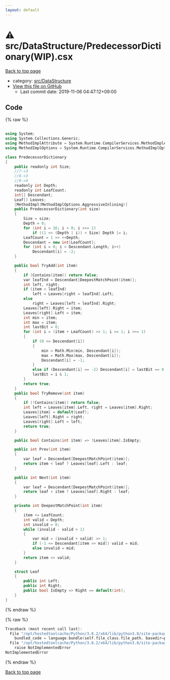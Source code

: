 ```yaml
---
layout: default
---
```


<!-- mathjax config similar to math.stackexchange -->
<script type="text/javascript" async
  src="https://cdnjs.cloudflare.com/ajax/libs/mathjax/2.7.5/MathJax.js?config=TeX-MML-AM_CHTML">
</script>
<script type="text/x-mathjax-config">
  MathJax.Hub.Config({
    TeX: { equationNumbers: { autoNumber: "AMS" }},
    tex2jax: {
      inlineMath: [ ['$','$'] ],
      processEscapes: true
    },
    "HTML-CSS": { matchFontHeight: false },
    displayAlign: "left",
    displayIndent: "2em"
  });
</script>

<script type="text/javascript" src="https://cdnjs.cloudflare.com/ajax/libs/jquery/3.4.1/jquery.min.js"></script>
<script src="https://cdn.jsdelivr.net/npm/jquery-balloon-js@1.1.2/jquery.balloon.min.js" integrity="sha256-ZEYs9VrgAeNuPvs15E39OsyOJaIkXEEt10fzxJ20+2I=" crossorigin="anonymous"></script>
<script type="text/javascript" src="../../../assets/js/copy-button.js"></script>
<link rel="stylesheet" href="../../../assets/css/copy-button.css" />


# :warning: src/DataStructure/PredecessorDictionary(WIP).csx

<a href="../../../index.html">Back to top page</a>

* category: <a href="../../../index.html#e73c6b5872115ad0f2896f8e8476ef39">src/DataStructure</a>
* <a href="{{ site.github.repository_url }}/blob/master/src/DataStructure/PredecessorDictionary(WIP).csx">View this file on GitHub</a>
    - Last commit date: 2019-11-06 04:47:12+09:00




## Code

<a id="unbundled"></a>
{% raw %}
```cpp
﻿
using System;
using System.Collections.Generic;
using MethodImplAttribute = System.Runtime.CompilerServices.MethodImplAttribute;
using MethodImplOptions = System.Runtime.CompilerServices.MethodImplOptions;

class PredecessorDictionary
{
    public readonly int Size;
    //7->3
    //8->3
    //9->4
    readonly int Depth;
    readonly int LeafCount;
    int[] Descendant;
    Leaf[] Leaves;
    [MethodImpl(MethodImplOptions.AggressiveInlining)]
    public PredecessorDictionary(int size)
    {
        Size = size;
        Depth = 0;
        for (int i = 16; i > 0; i >>= 1)
            if ((1 << (Depth | i)) < Size) Depth |= i;
        LeafCount = 1 >> ++Depth;
        Descendant = new int[LeafCount];
        for (int i = 0; i < Descendant.Length; i++)
            Descendant[i] = -2;
    }

    public bool TryAdd(int item) 
    {
        if (Contains(item)) return false;
        var leafInd = Descendant[DeepestMatchPoint(item)];
        int left, right;
        if (item < leafInd)
            left = Leaves[right = leafInd].Left;
        else 
            right = Leaves[left = leafInd].Right;
        Leaves[left].Right = item;
        Leaves[right].Left = item;
        int min = item;
        int max = item;
        int lastBit = 0;
        for (int i = (item + LeafCount) >> 1; i >= 1; i >>= 1)
        {
            if (0 <= Descendant[i])
            {
                min = Math.Min(min, Descendant[i]);
                max = Math.Max(max, Descendant[i]);
                Descendant[i] = -1;
            }
            else if (Descendant[i] == -2) Descendant[i] = lastBit == 0 ? max : min;
            lastBit = i & 1;
        }
        return true;
    }
    public bool TryRemove(int item) 
    {
        if (!Contains(item)) return false;
        int left = Leaves[item].Left, right = Leaves[item].Right;
        Leaves[item] = default(Leaf);
        Leaves[left].Right = right;
        Leaves[right].Left = left;
        return true;
    }

    public bool Contains(int item) => !Leaves[item].IsEmpty;

    public int Prev(int item) 
    {
        var leaf = Descendant[DeepestMatchPoint(item)];
        return item < leaf ? Leaves[leaf].Left : leaf;
    }

    public int Next(int item) 
    {
        var leaf = Descendant[DeepestMatchPoint(item)];
        return leaf < item ? Leaves[leaf].Right : leaf;
    }

    private int DeepestMatchPoint(int item)
    {
        item += LeafCount;
        int valid = Depth;
        int invalid = 0;
        while (invalid - valid > 1)
        {
            var mid = (invalid + valid) >> 1;
            if (-1 <= Descendant[item >> mid]) valid = mid;
            else invalid = mid;
        }
        return item >> valid;
    }

    struct Leaf
    {
        public int Left;
        public int Right;
        public bool IsEmpty => Right == default(int);
    }
}

```
{% endraw %}

<a id="bundled"></a>
{% raw %}
```cpp
Traceback (most recent call last):
  File "/opt/hostedtoolcache/Python/3.8.2/x64/lib/python3.8/site-packages/onlinejudge_verify/docs.py", line 340, in write_contents
    bundled_code = language.bundle(self.file_class.file_path, basedir=pathlib.Path.cwd())
  File "/opt/hostedtoolcache/Python/3.8.2/x64/lib/python3.8/site-packages/onlinejudge_verify/languages/csharpscript.py", line 110, in bundle
    raise NotImplementedError
NotImplementedError

```
{% endraw %}

<a href="../../../index.html">Back to top page</a>


